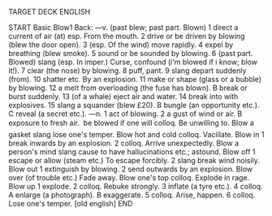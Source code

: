 TARGET DECK
ENGLISH

START
Basic
Blow1
Back: —v. (past blew; past part. Blown) 1 direct a current of air (at) esp. From the mouth. 2 drive or be driven by blowing (blew the door open). 3 (esp. Of the wind) move rapidly. 4 expel by breathing (blew smoke). 5 sound or be sounded by blowing. 6 (past part. Blowed) slang (esp. In imper.) Curse, confound (i'm blowed if i know; blow it!). 7 clear (the nose) by blowing. 8 puff, pant. 9 slang depart suddenly (from). 10 shatter etc. By an explosion. 11 make or shape (glass or a bubble) by blowing. 12 a melt from overloading (the fuse has blown). B break or burst suddenly. 13 (of a whale) eject air and water. 14 break into with explosives. 15 slang a squander (blew £20). B bungle (an opportunity etc.). C reveal (a secret etc.). —n. 1 act of blowing. 2 a gust of wind or air. B exposure to fresh air.  be blowed if one will colloq. Be unwilling to. Blow a gasket slang lose one's temper. Blow hot and cold colloq. Vacillate. Blow in 1 break inwards by an explosion. 2 colloq. Arrive unexpectedly. Blow a person's mind slang cause to have hallucinations etc.; astound. Blow off 1 escape or allow (steam etc.) To escape forcibly. 2 slang break wind noisily. Blow out 1 extinguish by blowing. 2 send outwards by an explosion. Blow over (of trouble etc.) Fade away. Blow one's top colloq. Explode in rage. Blow up 1 explode. 2 colloq. Rebuke strongly. 3 inflate (a tyre etc.). 4 colloq. A enlarge (a photograph). B exaggerate. 5 colloq. Arise, happen. 6 colloq. Lose one's temper. [old english]
END
